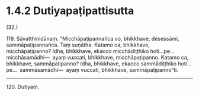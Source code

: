 

# 1.4.2 Dutiyapaṭipattisutta




(32.)

119\. Sāvatthinidānaṃ. “Micchāpaṭipannañca vo, bhikkhave, desessāmi, sammāpaṭipannañca. Taṃ suṇātha. Katamo ca, bhikkhave, micchāpaṭipanno? Idha, bhikkhave, ekacco micchādiṭṭhiko hoti…pe…  micchāsamādhi—  ayaṃ vuccati, bhikkhave, micchāpaṭipanno. Katamo ca, bhikkhave, sammāpaṭipanno? Idha, bhikkhave, ekacco sammādiṭṭhiko hoti…pe…  sammāsamādhi—  ayaṃ vuccati, bhikkhave, sammāpaṭipanno”ti.

---

120\. Dutiyaṃ.





